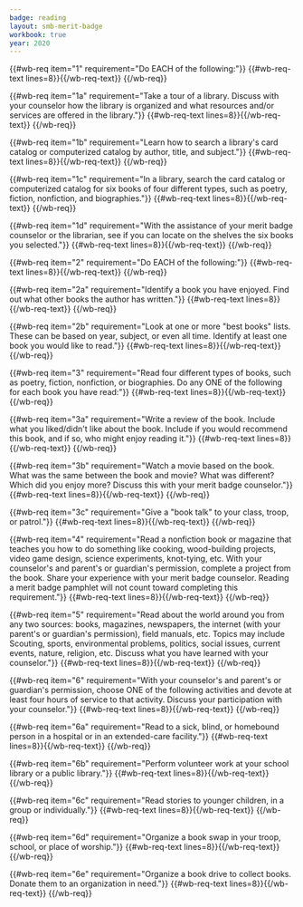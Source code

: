 ```yaml
---
badge: reading
layout: smb-merit-badge
workbook: true
year: 2020
---
```



{{#wb-req item="1" requirement="Do EACH of the following:"}}
{{#wb-req-text lines=8}}{{/wb-req-text}}
{{/wb-req}}

{{#wb-req item="1a" requirement="Take a tour of a library. Discuss with your counselor how the library is organized and what resources and/or services are offered in the library."}}
{{#wb-req-text lines=8}}{{/wb-req-text}}
{{/wb-req}}

{{#wb-req item="1b" requirement="Learn how to search a library's card catalog or computerized catalog by author, title, and subject."}}
{{#wb-req-text lines=8}}{{/wb-req-text}}
{{/wb-req}}

{{#wb-req item="1c" requirement="In a library, search the card catalog or computerized catalog for six books of four different types, such as poetry, fiction, nonfiction, and biographies."}}
{{#wb-req-text lines=8}}{{/wb-req-text}}
{{/wb-req}}

{{#wb-req item="1d" requirement="With the assistance of your merit badge counselor or the librarian, see if you can locate on the shelves the six books you selected."}}
{{#wb-req-text lines=8}}{{/wb-req-text}}
{{/wb-req}}

{{#wb-req item="2" requirement="Do EACH of the following:"}}
{{#wb-req-text lines=8}}{{/wb-req-text}}
{{/wb-req}}

{{#wb-req item="2a" requirement="Identify a book you have enjoyed. Find out what other books the author has written."}}
{{#wb-req-text lines=8}}{{/wb-req-text}}
{{/wb-req}}

{{#wb-req item="2b" requirement="Look at one or more \"best books\" lists. These can be based on year, subject, or even all time. Identify at least one book you would like to read."}}
{{#wb-req-text lines=8}}{{/wb-req-text}}
{{/wb-req}}

{{#wb-req item="3" requirement="Read four different types of books, such as poetry, fiction, nonfiction, or biographies. Do any ONE of the following for each book you have read:"}}
{{#wb-req-text lines=8}}{{/wb-req-text}}
{{/wb-req}}

{{#wb-req item="3a" requirement="Write a review of the book. Include what you liked/didn't like about the book. Include if you would recommend this book, and if so, who might enjoy reading it."}}
{{#wb-req-text lines=8}}{{/wb-req-text}}
{{/wb-req}}

{{#wb-req item="3b" requirement="Watch a movie based on the book. What was the same between the book and movie? What was different? Which did you enjoy more? Discuss this with your merit badge counselor."}}
{{#wb-req-text lines=8}}{{/wb-req-text}}
{{/wb-req}}

{{#wb-req item="3c" requirement="Give a \"book talk\" to your class, troop, or patrol."}}
{{#wb-req-text lines=8}}{{/wb-req-text}}
{{/wb-req}}

{{#wb-req item="4" requirement="Read a nonfiction book or magazine that teaches you how to do something like cooking, wood-building projects, video game design, science experiments, knot-tying, etc. With your counselor's and parent's or guardian's permission, complete a project from the book. Share your experience with your merit badge counselor. Reading a merit badge pamphlet will not count toward completing this requirement."}}
{{#wb-req-text lines=8}}{{/wb-req-text}}
{{/wb-req}}

{{#wb-req item="5" requirement="Read about the world around you from any two sources: books, magazines, newspapers, the internet (with your parent's or guardian's permission), field manuals, etc. Topics may include Scouting, sports, environmental problems, politics, social issues, current events, nature, religion, etc. Discuss what you have learned with your counselor."}}
{{#wb-req-text lines=8}}{{/wb-req-text}}
{{/wb-req}}

{{#wb-req item="6" requirement="With your counselor's and parent's or guardian's permission, choose ONE of the following activities and devote at least four hours of service to that activity. Discuss your participation with your counselor."}}
{{#wb-req-text lines=8}}{{/wb-req-text}}
{{/wb-req}}

{{#wb-req item="6a" requirement="Read to a sick, blind, or homebound person in a hospital or in an extended-care facility."}}
{{#wb-req-text lines=8}}{{/wb-req-text}}
{{/wb-req}}

{{#wb-req item="6b" requirement="Perform volunteer work at your school library or a public library."}}
{{#wb-req-text lines=8}}{{/wb-req-text}}
{{/wb-req}}

{{#wb-req item="6c" requirement="Read stories to younger children, in a group or individually."}}
{{#wb-req-text lines=8}}{{/wb-req-text}}
{{/wb-req}}

{{#wb-req item="6d" requirement="Organize a book swap in your troop, school, or place of worship."}}
{{#wb-req-text lines=8}}{{/wb-req-text}}
{{/wb-req}}

{{#wb-req item="6e" requirement="Organize a book drive to collect books. Donate them to an organization in need."}}
{{#wb-req-text lines=8}}{{/wb-req-text}}
{{/wb-req}}
